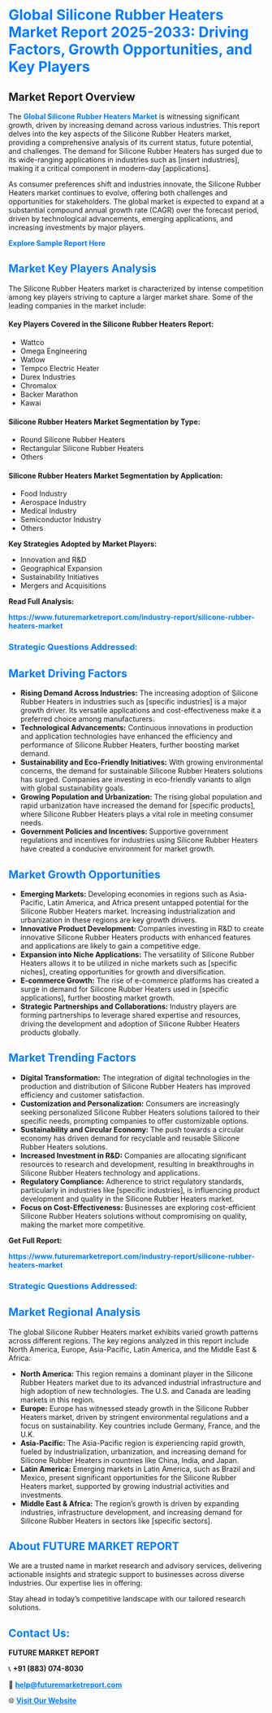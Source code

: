 <h1 style="color: #007BFF;">Global Silicone Rubber Heaters Market Report 2025-2033: Driving Factors, Growth Opportunities, and Key Players</h1>

<section id="overview">
<h2>Market Report Overview</h2>
<p>The <a href="https://www.futuremarketreport.com/industry-report/silicone-rubber-heaters-market" style="color: #007BFF; text-decoration: none;"><strong>Global Silicone Rubber Heaters Market</strong></a> is witnessing significant growth, driven by increasing demand across various industries. This report delves into the key aspects of the Silicone Rubber Heaters market, providing a comprehensive analysis of its current status, future potential, and challenges. The demand for Silicone Rubber Heaters has surged due to its wide-ranging applications in industries such as [insert industries], making it a critical component in modern-day [applications].</p>
<p>As consumer preferences shift and industries innovate, the Silicone Rubber Heaters market continues to evolve, offering both challenges and opportunities for stakeholders. The global market is expected to expand at a substantial compound annual growth rate (CAGR) over the forecast period, driven by technological advancements, emerging applications, and increasing investments by major players.</p>
</section>

<section id="overview">
<p><a href="https://www.futuremarketreport.com/request-sample/reportId=30875" style="color: #007BFF; text-decoration: none;"><strong>Explore Sample Report Here</strong></a></p>
</section>

<section id="key-players">
<h2 style="color: #007BFF;">Market Key Players Analysis</h2>
<p>The Silicone Rubber Heaters market is characterized by intense competition among key players striving to capture a larger market share. Some of the leading companies in the market include:</p>
<h4>Key Players Covered in the Silicone Rubber Heaters Report:</h4>
<ul><li>Wattco</li><li>Omega Engineering</li><li>Watlow</li><li>Tempco Electric Heater</li><li>Durex Industries</li><li>Chromalox</li><li>Backer Marathon</li><li>Kawai</li></ul>
<h4>Silicone Rubber Heaters Market Segmentation by Type:</h4>
<ul><li>Round Silicone Rubber Heaters</li><li>Rectangular Silicone Rubber Heaters</li><li>Others</li></ul>

<h4>Silicone Rubber Heaters Market Segmentation by Application:</h4>
<ul><li>Food Industry</li><li>Aerospace Industry</li><li>Medical Industry</li><li>Semiconductor Industry</li><li>Others</li></ul>
<p><strong>Key Strategies Adopted by Market Players:</strong></p>
<ul>
<li>Innovation and R&D</li>
<li>Geographical Expansion</li>
<li>Sustainability Initiatives</li>
<li>Mergers and Acquisitions</li>
</ul>
</section>

<section>
<p><strong>Read Full Analysis: </strong></p><a href="https://www.futuremarketreport.com/industry-report/silicone-rubber-heaters-market" style="color: #007BFF; text-decoration: none;"><strong>https://www.futuremarketreport.com/industry-report/silicone-rubber-heaters-market</strong></a>
<h3 style="color: #007BFF;">Strategic Questions Addressed:</h3>
</section>

<section id="driving-factors">
<h2 style="color: #007BFF;">Market Driving Factors</h2>
<ul>
<li><strong>Rising Demand Across Industries:</strong> The increasing adoption of Silicone Rubber Heaters in industries such as [specific industries] is a major growth driver. Its versatile applications and cost-effectiveness make it a preferred choice among manufacturers.</li>
<li><strong>Technological Advancements:</strong> Continuous innovations in production and application technologies have enhanced the efficiency and performance of Silicone Rubber Heaters, further boosting market demand.</li>
<li><strong>Sustainability and Eco-Friendly Initiatives:</strong> With growing environmental concerns, the demand for sustainable Silicone Rubber Heaters solutions has surged. Companies are investing in eco-friendly variants to align with global sustainability goals.</li>
<li><strong>Growing Population and Urbanization:</strong> The rising global population and rapid urbanization have increased the demand for [specific products], where Silicone Rubber Heaters plays a vital role in meeting consumer needs.</li>
<li><strong>Government Policies and Incentives:</strong> Supportive government regulations and incentives for industries using Silicone Rubber Heaters have created a conducive environment for market growth.</li>
</ul>
</section>

<section id="growth-opportunities">
<h2 style="color: #007BFF;">Market Growth Opportunities</h2>
<ul>
<li><strong>Emerging Markets:</strong> Developing economies in regions such as Asia-Pacific, Latin America, and Africa present untapped potential for the Silicone Rubber Heaters market. Increasing industrialization and urbanization in these regions are key growth drivers.</li>
<li><strong>Innovative Product Development:</strong> Companies investing in R&D to create innovative Silicone Rubber Heaters products with enhanced features and applications are likely to gain a competitive edge.</li>
<li><strong>Expansion into Niche Applications:</strong> The versatility of Silicone Rubber Heaters allows it to be utilized in niche markets such as [specific niches], creating opportunities for growth and diversification.</li>
<li><strong>E-commerce Growth:</strong> The rise of e-commerce platforms has created a surge in demand for Silicone Rubber Heaters used in [specific applications], further boosting market growth.</li>
<li><strong>Strategic Partnerships and Collaborations:</strong> Industry players are forming partnerships to leverage shared expertise and resources, driving the development and adoption of Silicone Rubber Heaters products globally.</li>
</ul>
</section>

<section id="trending-factors">
<h2 style="color: #007BFF;">Market Trending Factors</h2>
<ul>
<li><strong>Digital Transformation:</strong> The integration of digital technologies in the production and distribution of Silicone Rubber Heaters has improved efficiency and customer satisfaction.</li>
<li><strong>Customization and Personalization:</strong> Consumers are increasingly seeking personalized Silicone Rubber Heaters solutions tailored to their specific needs, prompting companies to offer customizable options.</li>
<li><strong>Sustainability and Circular Economy:</strong> The push towards a circular economy has driven demand for recyclable and reusable Silicone Rubber Heaters solutions.</li>
<li><strong>Increased Investment in R&D:</strong> Companies are allocating significant resources to research and development, resulting in breakthroughs in Silicone Rubber Heaters technology and applications.</li>
<li><strong>Regulatory Compliance:</strong> Adherence to strict regulatory standards, particularly in industries like [specific industries], is influencing product development and quality in the Silicone Rubber Heaters market.</li>
<li><strong>Focus on Cost-Effectiveness:</strong> Businesses are exploring cost-efficient Silicone Rubber Heaters solutions without compromising on quality, making the market more competitive.</li>
</ul>
</section>

<section>
<p><strong>Get Full Report: </strong></p><a href="https://www.futuremarketreport.com/industry-report/silicone-rubber-heaters-market" style="color: #007BFF; text-decoration: none;"><strong>https://www.futuremarketreport.com/industry-report/silicone-rubber-heaters-market</strong></a>
<h3 style="color: #007BFF;">Strategic Questions Addressed:</h3>
</section>


<section id="regional-analysis">
<h2 style="color: #007BFF;">Market Regional Analysis</h2>
<p>The global Silicone Rubber Heaters market exhibits varied growth patterns across different regions. The key regions analyzed in this report include North America, Europe, Asia-Pacific, Latin America, and the Middle East & Africa:</p>
<ul>
<li><strong>North America:</strong> This region remains a dominant player in the Silicone Rubber Heaters market due to its advanced industrial infrastructure and high adoption of new technologies. The U.S. and Canada are leading markets in this region.</li>
<li><strong>Europe:</strong> Europe has witnessed steady growth in the Silicone Rubber Heaters market, driven by stringent environmental regulations and a focus on sustainability. Key countries include Germany, France, and the U.K.</li>
<li><strong>Asia-Pacific:</strong> The Asia-Pacific region is experiencing rapid growth, fueled by industrialization, urbanization, and increasing demand for Silicone Rubber Heaters in countries like China, India, and Japan.</li>
<li><strong>Latin America:</strong> Emerging markets in Latin America, such as Brazil and Mexico, present significant opportunities for the Silicone Rubber Heaters market, supported by growing industrial activities and investments.</li>
<li><strong>Middle East & Africa:</strong> The region’s growth is driven by expanding industries, infrastructure development, and increasing demand for Silicone Rubber Heaters in sectors like [specific sectors].</li>
</ul>
</section>

<footer>
<h2 style="color: #007BFF;">About FUTURE MARKET REPORT</h2>
<p>We are a trusted name in market research and advisory services, delivering actionable insights and strategic support to businesses across diverse industries. Our expertise lies in offering:</p>

<p>Stay ahead in today’s competitive landscape with our tailored research solutions.</p>

<h2 style="color: #007BFF;">Contact Us:</h2>
<p><strong>FUTURE MARKET REPORT</strong></p>
<p>📞 <strong>+91 (883) 074-8030</strong></p>
<p>📧 <strong><a href="mailto:help@futuremarketreport.com" style="color: #007BFF;">help@futuremarketreport.com</a></strong></p>
<p>🌐 <strong><a href="https://www.futuremarketreport.com/" style="color: #007BFF;">Visit Our Website</a></strong></p>
</footer>